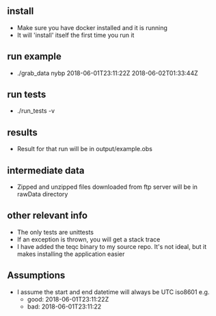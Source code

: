 ## install

- Make sure you have docker installed and it is running
- It will 'install' itself the first time you run it

## run example

- ./grab_data nybp 2018-06-01T23:11:22Z 2018-06-02T01:33:44Z

## run tests

- ./run_tests -v

## results

- Result for that run will be in output/example.obs

## intermediate data

- Zipped and unzipped files downloaded from ftp server will be in rawData directory

## other relevant info

- The only tests are unittests
- If an exception is thrown, you will get a stack trace
- I have added the teqc binary to my source repo. It's not ideal, but it makes installing the application easier

## Assumptions

- I assume the start and end datetime will always be UTC iso8601 e.g.
    - good: 2018-06-01T23:11:22Z
    - bad: 2018-06-01T23:11:22

